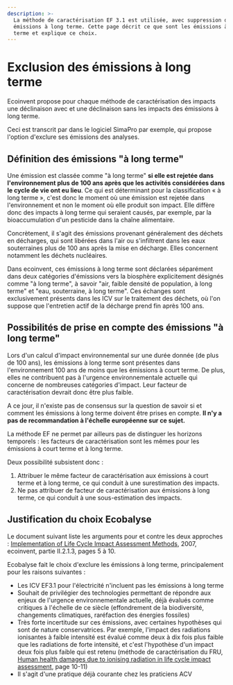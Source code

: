 ```yaml
---
description: >-
  La méthode de caractérisation EF 3.1 est utilisée, avec suppression des
  émissions à long terme. Cette page décrit ce que sont les émissions à long
  terme et explique ce choix.
---
```


# Exclusion des émissions à long terme

Ecoinvent propose pour chaque méthode de caractérisation des impacts une déclinaison avec et une déclinaison sans les impacts des émissions à long terme.

Ceci est transcrit par dans le logiciel SimaPro par exemple, qui propose l'option d'exclure ses émissions des analyses.

## Définition des émissions "à long terme"

Une émission est classée comme "à long terme" **si elle est rejetée dans l'environnement plus de 100 ans après que les activités considérées dans le cycle de vie ont eu lieu**. Ce qui est déterminant pour la classification « à long terme », c'est donc le moment où une émission est rejetée dans l'environnement et non le moment où elle produit son impact. Elle diffère donc des impacts à long terme qui seraient causés, par exemple, par la bioaccumulation d'un pesticide dans la chaîne alimentaire.

Concrètement, il s'agit des émissions provenant généralement des déchets en décharges, qui sont libérées dans l'air ou s'infiltrent dans les eaux souterraines plus de 100 ans après la mise en décharge. Elles concernent notamment les déchets nucléaires.

Dans ecoinvent, ces émissions à long terme sont déclarées séparément dans deux catégories d'émissions vers la biosphère explicitement désignés comme "à long terme", à savoir "air, faible densité de population, à long terme" et "eau, souterraine, à long terme". Ces échanges sont exclusivement présents dans les ICV sur le traitement des déchets, où l'on suppose que l'entretien actif de la décharge prend fin après 100 ans.

## Possibilités de prise en compte des émissions "à long terme"

Lors d'un calcul d'impact environnemental sur une durée donnée (de plus de 100 ans), les émissions à long terme sont présentes dans l'environnement 100 ans de moins que les émissions à court terme. De plus, elles ne contribuent pas à l'urgence environnementale actuelle qui concerne de nombreuses catégories d'impact. Leur facteur de caractérisation devrait donc être plus faible.

A ce jour, il n'existe pas de consensus sur la question de savoir si et comment les émissions à long terme doivent être prises en compte. **Il n'y a pas de recommandation à l'échelle européenne sur ce sujet.**

La méthode EF ne permet par ailleurs pas de distinguer les horizons temporels : les facteurs de caractérisation sont les mêmes pour les émissions à court terme et à long terme.&#x20;

Deux possibilité subsistent donc :

1. Attribuer le même facteur de caractérisation aux émissions à court terme et à long terme, ce qui conduit à une surestimation des impacts.
2. Ne pas attribuer de facteur de caractérisation aux émissions à long terme, ce qui conduit à une sous-estimation des impacts.

## Justification du choix Ecobalyse

Le document suivant liste les arguments pour et contre les deux approches : [Implementation of Life Cycle Impact Assessment Methods](exclusion-des-emissions-a-long-terme.md#https-esu-services.ch-fileadmin-download-publiclci-03_lcia-implementation.pdf), 2007, ecoinvent, partie II.2.1.3, pages 5 à 10.

Ecobalyse fait le choix d'exclure les émissions à long terme, principalement pour les raisons suivantes :&#x20;

* Les ICV EF3.1 pour l'électricité n'incluent pas les émissions à long terme
* Souhait de privilégier des technologies permettant de répondre aux enjeux de l'urgence environnementale actuelle, déjà évalués comme critiques à l'échelle de ce siècle (effondrement de la biodiversité, changements climatiques, raréfaction des énergies fossiles)&#x20;
* Très forte incertitude sur ces émissions, avec certaines hypothèses qui sont de nature conservatrices. Par exemple, l'impact des radiations ionisantes à faible intensité est évalué comme deux à dix fois plus faible que les radiations de forte intensité, et c'est l'hypothèse d'un impact deux fois plus faible qui est retenu (méthode de caractérisation du FRU, [Human health damages due to ionising radiation in life cycle impact assessment](https://esu-services.ch/fileadmin/download/frischknecht-2000-HumanHealth.pdf), page 10-11)
* Il s'agit d'une pratique déjà courante chez les praticiens ACV

